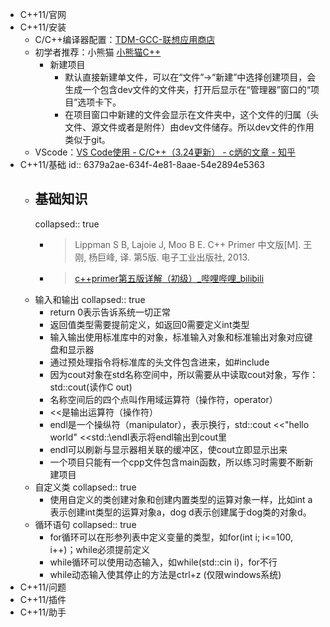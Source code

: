 - C++11/官网
- C++11/安装
	- C/C++编译器配置：[TDM-GCC-联想应用商店](https://lestore.lenovo.com/detail/L101412)
	- 初学者推荐：小熊猫 [小熊猫C++](https://royqh1979.gitee.io/redpandacpp/)
		- 新建项目
			- 默认直接新建单文件，可以在“文件”->“新建”中选择创建项目，会生成一个包含dev文件的文件夹，打开后显示在“管理器”窗口的“项目”选项卡下。
			- 在项目窗口中新建的文件会显示在文件夹中，这个文件的归属（头文件、源文件或者是附件）由dev文件储存。所以dev文件的作用类似于git。
	- VScode：[VS Code使用 - C/C++（3.24更新） - c炳的文章 - 知乎](https://zhuanlan.zhihu.com/p/442865609)
- C++11/基础
  id:: 6379a2ae-634f-4e81-8aae-54e2894e5363
	- ## 基础知识
	  collapsed:: true
		- > Lippman S B, Lajoie J, Moo B E. C++ Primer 中文版[M]. 王刚, 杨巨峰, 译. 第5版. 电子工业出版社, 2013.
		- >[c++primer第五版详解（初级）_哔哩哔哩_bilibili](https://www.bilibili.com/video/BV1aZ4y1D7C5/?spm_id_from=333.337.search-card.all.click&vd_source=fc591008a48bd1bb56b8e3ba9a7c2202)
	- 输入和输出
	  collapsed:: true
		- return 0表示告诉系统一切正常
		- 返回值类型需要提前定义，如返回0需要定义int类型
		- 输入输出使用标准库中的对象，标准输入对象和标准输出对象对应键盘和显示器
		- 通过预处理指令将标准库的头文件包含进来，如\#include
		- 因为cout对象在std名称空间中，所以需要从中读取cout对象，写作：std\:\:cout(读作C out)
		- 名称空间后的四个点叫作用域运算符（操作符，operator）
		- <<是输出运算符（操作符）
		- endl是一个操纵符（manipulator），表示换行，std\:\:cout <<"hello world" <<std:\:\endl表示将endl输出到cout里
		- endl可以刷新与显示器相关联的缓冲区，使cout立即显示出来
		- 一个项目只能有一个cpp文件包含main函数，所以练习时需要不断新建项目
	- 自定义类
	  collapsed:: true
		- 使用自定义的类创建对象和创建内置类型的运算对象一样，比如int a表示创建int类型的运算对象a，dog d表示创建属于dog类的对象d。
	- 循环语句
	  collapsed:: true
		- for循环可以在形参列表中定义变量的类型，如for(int i; i<=100, i++)；while必须提前定义
		- while循环可以使用动态输入，如while(std\:\:cin i)，for不行
		- while动态输入使其停止的方法是ctrl+z (仅限windows系统)
- C++11/问题
- C++11/插件
- C++11/助手